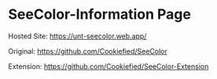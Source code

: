 # SeeColor-Information Page

Hosted Site: https://unt-seecolor.web.app/

Original: https://github.com/Cookiefied/SeeColor

Extension: https://github.com/Cookiefied/SeeColor-Extension